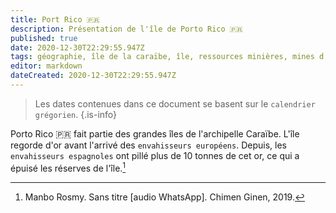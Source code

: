 ```yaml
---
title: Port Rico 🇵🇷
description: Présentation de l'île de Porto Rico 🇵🇷
published: true
date: 2020-12-30T22:29:55.947Z
tags: géographie, île de la caraïbe, île, ressources minières, mines d'or, or, mines d'or caraïbéennes, or des caraïbes, or caraïbéen, mines d'or des caraïbes, porto rico 🇵🇷, or de porto rico 🇵🇷, mines d'or de porto rico 🇵🇷, invasion européenne, invasion espagnole, envahisseurs espagnoles, île de porto rico 🇵🇷
editor: markdown
dateCreated: 2020-12-30T22:29:55.947Z
---
```


> Les dates contenues dans ce document se basent sur le `calendrier grégorien`.
{.is-info}

Porto Rico 🇵🇷 fait partie des grandes îles de l'archipelle Caraïbe.
L'île regorde d'or avant l'arrivé des `envahisseurs européens`. Depuis, les `envahisseurs espagnoles` ont pillé plus de 10 tonnes de cet or, ce qui a épuisé les réserves de l'île.[^1]

[^1]: Manbo Rosmy. Sans titre [audio WhatsApp]. Chimen Ginen, 2019.